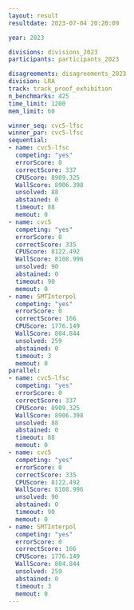 ```yaml
---
layout: result
resultdate: 2023-07-04 20:20:09

year: 2023

divisions: divisions_2023
participants: participants_2023

disagreements: disagreements_2023
division: LRA
track: track_proof_exhibition
n_benchmarks: 425
time_limit: 1200
mem_limit: 60

winner_seq: cvc5-lfsc
winner_par: cvc5-lfsc
sequential:
- name: cvc5-lfsc
  competing: "yes"
  errorScore: 0
  correctScore: 337
  CPUScore: 8909.325
  WallScore: 8906.398
  unsolved: 88
  abstained: 0
  timeout: 88
  memout: 0
- name: cvc5
  competing: "yes"
  errorScore: 0
  correctScore: 335
  CPUScore: 8122.492
  WallScore: 8108.996
  unsolved: 90
  abstained: 0
  timeout: 90
  memout: 0
- name: SMTInterpol
  competing: "yes"
  errorScore: 0
  correctScore: 166
  CPUScore: 1776.149
  WallScore: 804.844
  unsolved: 259
  abstained: 0
  timeout: 3
  memout: 0
parallel:
- name: cvc5-lfsc
  competing: "yes"
  errorScore: 0
  correctScore: 337
  CPUScore: 8909.325
  WallScore: 8906.398
  unsolved: 88
  abstained: 0
  timeout: 88
  memout: 0
- name: cvc5
  competing: "yes"
  errorScore: 0
  correctScore: 335
  CPUScore: 8122.492
  WallScore: 8108.996
  unsolved: 90
  abstained: 0
  timeout: 90
  memout: 0
- name: SMTInterpol
  competing: "yes"
  errorScore: 0
  correctScore: 166
  CPUScore: 1776.149
  WallScore: 804.844
  unsolved: 259
  abstained: 0
  timeout: 3
  memout: 0
---
```

